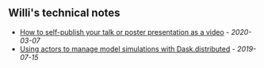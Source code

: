 ## Willi's technical notes

- [How to self-publish your talk or poster presentation as a video](posts/2020-03-07-how-to-create-and-publish-videos-of-conference-contributions) - _2020-03-07_
- [Using actors to manage model simulations with Dask.distributed](https://medium.com/@rath.willi/towards-using-dask-distributeds-actors-for-managing-model-simulations-1126dff2bc6?source=friends_link&sk=631c3fbfcfe8a8ad729c8895193692b2) - _2019-07-15_
